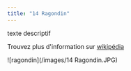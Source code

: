 ```yaml
---
title: "14 Ragondin"
---
```

texte descriptif

Trouvez plus d'information sur [wikipédia](https://fr.wikipedia.org/wiki/Ragondin)


![ragondin](/images/14 Ragondin.JPG)